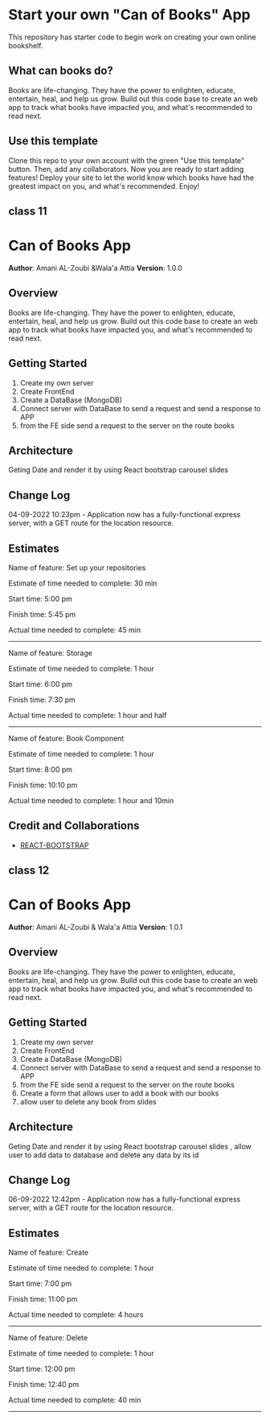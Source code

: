 # Start your own "Can of Books" App

This repository has starter code to begin work on creating your own online bookshelf.

## What can books do?

Books are life-changing. They have the power to enlighten, educate, entertain, heal, and help us grow. Build out this code base to create an web app to track what books have impacted you, and what's recommended to read next.

## Use this template

Clone this repo to your own account with the green "Use this template" button. Then, add any collaborators. Now you are ready to start adding features! Deploy your site to let the world know which books have had the greatest impact on you, and what's recommended. Enjoy!

## class 11
#  Can of Books App

**Author**: Amani AL-Zoubi &Wala'a Attia
**Version**: 1.0.0

## Overview
Books are life-changing. They have the power to enlighten, educate, entertain, heal, and help us grow. Build out this code base to create an web app to track what books have impacted you, and what's recommended to read next.
## Getting Started
1. Create my own server
2. Create FrontEnd
3. Create a DataBase (MongoDB)
4. Connect server with DataBase to send a request and send a response to APP
5. from the FE side send a request to the server on the route books

## Architecture
Geting Date and render it by using React bootstrap carousel slides 

## Change Log


04-09-2022 10:23pm - Application now has a fully-functional express server, with a GET route for the location resource. 

## Estimates
Name of feature: Set up your repositories

Estimate of time needed to complete: 30 min 

Start time: 5:00 pm 

Finish time: 5:45 pm 

Actual time needed to complete: 45 min

-----------
Name of feature: Storage

Estimate of time needed to complete: 1 hour

Start time: 6:00 pm 

Finish time: 7:30 pm 

Actual time needed to complete: 1 hour and half

-----------
Name of feature:  Book Component

Estimate of time needed to complete: 1 hour

Start time: 8:00 pm 

Finish time: 10:10 pm 

Actual time needed to complete: 1 hour and 10min 
## Credit and Collaborations

* [REACT-BOOTSTRAP](https://react-bootstrap.netlify.app/components/carousel/#rb-docs-content)
## class 12
#  Can of Books App

**Author**: Amani AL-Zoubi & Wala'a Attia
**Version**: 1.0.1

## Overview
Books are life-changing. They have the power to enlighten, educate, entertain, heal, and help us grow. Build out this code base to create an web app to track what books have impacted you, and what's recommended to read next.
## Getting Started
1. Create my own server
2. Create FrontEnd
3. Create a DataBase (MongoDB)
4. Connect server with DataBase to send a request and send a response to APP
5. from the FE side send a request to the server on the route books
6. Create a form that allows user to add a book with our books 
7. allow user to delete any book from slides

## Architecture
Geting Date and render it by using React bootstrap carousel slides , allow user to add data to database and delete any data by its id 

## Change Log


06-09-2022 12:42pm - Application now has a fully-functional express server, with a GET route for the location resource. 

## Estimates
Name of feature: Create

Estimate of time needed to complete: 1 hour 

Start time: 7:00 pm 

Finish time: 11:00 pm 

Actual time needed to complete: 4 hours 

-----------
Name of feature: Delete

Estimate of time needed to complete: 1 hour

Start time: 12:00 pm 

Finish time: 12:40 pm 

Actual time needed to complete: 40 min

-----------